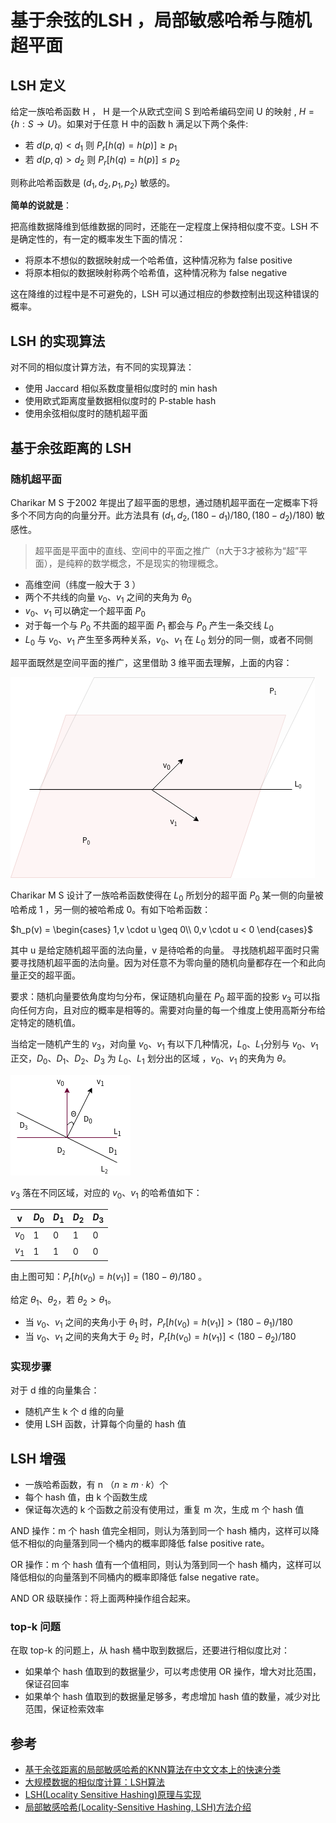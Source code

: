 # 基于余弦的LSH ，局部敏感哈希与随机超平面

## LSH 定义

给定一族哈希函数 H ， H 是一个从欧式空间 S 到哈希编码空间 U 的映射 , $H = \{ h: S \rightarrow U \}$。如果对于任意 H 中的函数 h 满足以下两个条件:

- 若 $d(p,q) <d_1$ 则 $P_r[h(q)=h(p)] \geq p_1$
- 若 $d(p,q) >d_2$ 则 $P_r[h(q)=h(p)] \leq p_2$

则称此哈希函数是 $(d_1,d_2,p_1,p_2)$ 敏感的。

**简单的说就是**：

把高维数据降维到低维数据的同时，还能在一定程度上保持相似度不变。LSH 不是确定性的，有一定的概率发生下面的情况：

- 将原本不想似的数据映射成一个哈希值，这种情况称为 false positive
- 将原本相似的数据映射称两个哈希值，这种情况称为 false negative

这在降维的过程中是不可避免的，LSH 可以通过相应的参数控制出现这种错误的概率。

## LSH 的实现算法

对不同的相似度计算方法，有不同的实现算法：

- 使用 Jaccard 相似系数度量相似度时的 min hash
- 使用欧式距离度量数据相似度时的 P-stable hash
- 使用余弦相似度时的随机超平面

## 基于余弦距离的 LSH

### 随机超平面

Charikar M S 于2002 年提出了超平面的思想，通过随机超平面在一定概率下将多个不同方向的向量分开。此方法具有 $(d_1,d_2,(180-d_1)/180,(180-d_2)/180)$ 敏感性。

> 超平面是平面中的直线、空间中的平面之推广（n大于3才被称为“超”平面），是纯粹的数学概念，不是现实的物理概念。

- 高维空间（纬度一般大于 3 ）
- 两个不共线的向量 $v_0、v_1$ 之间的夹角为 $\theta _0$
-  $v_0、v_1$ 可以确定一个超平面 $P_0$
- 对于每一个与 $P_0$ 不共面的超平面 $P_1$ 都会与 $P_0$ 产生一条交线 $L_0$
- $L_0$ 与 $v_0、v_1$ 产生至多两种关系，$v_0、v_1$ 在 $L_0$ 划分的同一侧，或者不同侧

超平面既然是空间平面的推广，这里借助 3 维平面去理解，上面的内容：

![超平面理解](超平面理解.png)

Charikar M S 设计了一族哈希函数使得在 $L_0$ 所划分的超平面 $P_0$ 某一侧的向量被哈希成 1 ，另一侧的被哈希成 0。有如下哈希函数：

$h_p(v) = \begin{cases} 1,v \cdot u \geq 0\\ 0,v \cdot u < 0 \end{cases}$

其中 u 是给定随机超平面的法向量，v 是待哈希的向量。
寻找随机超平面时只需要寻找随机超平面的法向量。因为对任意不为零向量的随机向量都存在一个和此向量正交的超平面。

要求：随机向量要依角度均匀分布，保证随机向量在 $P_0$ 超平面的投影 $v_3$ 可以指向任何方向，且对应的概率是相等的。需要对向量的每一个维度上使用高斯分布给定特定的随机值。

当给定一随机产生的 $v_3$，对向量 $v_0、v_1$ 有以下几种情况，$L_0、L_1$分别与 $v_0、v_1$ 正交，$D_0、D_1、D_2、D_3$ 为 $L_0、L_1$ 划分出的区域 ，$v_0、v_1$ 的夹角为 $\theta$。

![四个区域](四个区域.png)

$v_3$ 落在不同区域，对应的 $v_0、v_1$ 的哈希值如下：

v     | $D_0$ | $D_1$ | $D_2$ | $D_3$
------|:------|:------|:------|:-----
$v_0$ | 1     | 0     | 1     | 0
$v_1$ | 1     | 1     | 0     | 0

由上图可知：$P_r[h(v_0) = h(v_1)] = (180 - \theta )/180$ 。

给定 $\theta _1、\theta _2$，若 $\theta _2 > \theta _1$。

- 当 $v_0、v_1$ 之间的夹角小于 $\theta _1$ 时，$P_r[h(v_0) = h(v_1)] > (180 - \theta _1)/180$
- 当 $v_0、v_1$ 之间的夹角大于 $\theta _2$ 时，$P_r[h(v_0) = h(v_1)] < (180 - \theta _2)/180$

### 实现步骤

对于 d 维的向量集合：

- 随机产生 k 个 d 维的向量
- 使用 LSH 函数，计算每个向量的 hash 值

## LSH 增强

- 一族哈希函数，有 n （$n\geq m\cdot k$）个
- 每个 hash 值，由 k 个函数生成
- 保证每次选的 k 个函数之前没有使用过，重复 m 次，生成 m 个 hash 值

AND 操作：m 个 hash 值完全相同，则认为落到同一个 hash 桶内，这样可以降低不相似的向量落到同一个桶内的概率即降低 false positive rate。

OR 操作：m 个 hash 值有一个值相同，则认为落到同一个 hash 桶内，这样可以降低相似的向量落到不同桶内的概率即降低 false negative rate。

AND OR 级联操作：将上面两种操作组合起来。

### top-k 问题

在取 top-k 的问题上，从 hash 桶中取到数据后，还要进行相似度比对：

- 如果单个 hash 值取到的数据量少，可以考虑使用 OR 操作，增大对比范围，保证召回率
- 如果单个 hash 值取到的数据量足够多，考虑增加 hash 值的数量，减少对比范围，保证检索效率

## 参考

- [基于余弦距离的局部敏感哈希的KNN算法在中文文本上的快速分类
](http://xueshu.baidu.com/usercenter/paper/show?paperid=8757f91fabb6ce8bedd56786496dfb7d&site=xueshu_se)
- [大规模数据的相似度计算：LSH算法](https://zhuanlan.zhihu.com/p/46164294)
- [LSH(Locality Sensitive Hashing)原理与实现](https://blog.csdn.net/guoziqing506/article/details/53019049/)
- [局部敏感哈希(Locality-Sensitive Hashing, LSH)方法介绍](https://blog.csdn.net/icvpr/article/details/12342159)